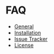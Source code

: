 # FAQ

- [General](faq-general)
- [Installation](faq-installation)
- [Issue Tracker](issue-tracker)
- [License](faq-license)